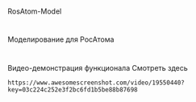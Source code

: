 #
RosAtom-Model
#
Моделирование для РосАтома

#
Видео-демонстрация функционала
Смотреть здесь
```
https://www.awesomescreenshot.com/video/19550440?key=03c224c252e3f2bc6fd1b5be88b87698
```



